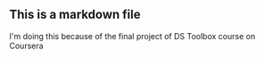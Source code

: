 ## This is a markdown file
I'm doing this because of the final project of DS Toolbox course on Coursera

